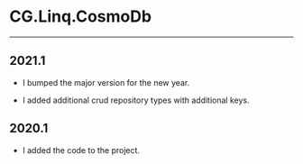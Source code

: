 # CG.Linq.CosmoDb
---

## 2021.1

* I bumped the major version for the new year.

* I added additional crud repository types with additional keys.

## 2020.1

* I added the code to the project.

